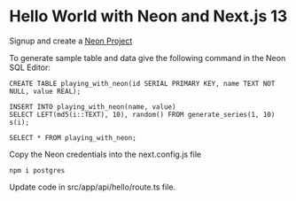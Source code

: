 # Hello World with Neon and Next.js 13

Signup and create a [Neon Project](https://neon.tech/)

To generate sample table and data give the following command in the Neon SQL Editor:

    CREATE TABLE playing_with_neon(id SERIAL PRIMARY KEY, name TEXT NOT NULL, value REAL);

    INSERT INTO playing_with_neon(name, value)
    SELECT LEFT(md5(i::TEXT), 10), random() FROM generate_series(1, 10) s(i);

    SELECT * FROM playing_with_neon;

Copy the Neon credentials into the next.config.js file

    npm i postgres

Update code in src/app/api/hello/route.ts file.